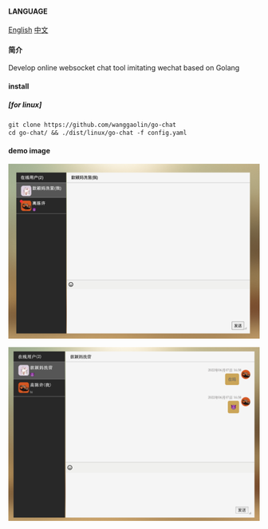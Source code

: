 #### LANGUAGE
[English](https://github.com/wanggaolin/go-chat/blob/master/doc/readme_en.md)
[中文](https://github.com/wanggaolin/go-chat/blob/master/doc/readme_zh.md)

#### 简介
Develop online websocket chat tool imitating wechat based on Golang

#### install
##### [for linux]
```shell
git clone https://github.com/wanggaolin/go-chat
cd go-chat/ && ./dist/linux/go-chat -f config.yaml 
```

#### demo image
![user1](doc/user1.png)

![user2](doc/user2.png)